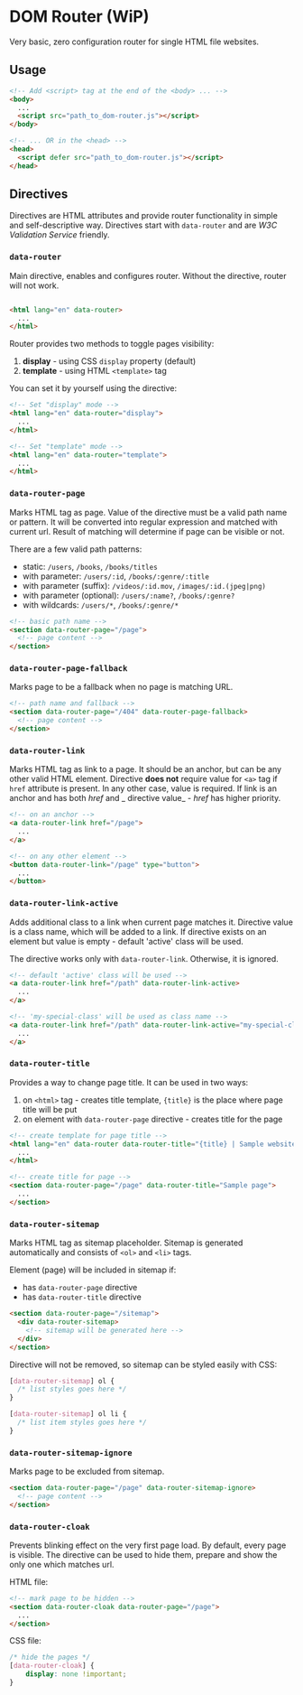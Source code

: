 # DOM Router (WiP)

Very basic, zero configuration router for single HTML file websites.

## Usage

```html
<!-- Add <script> tag at the end of the <body> ... -->
<body>
  ...
  <script src="path_to_dom-router.js"></script>
</body>

<!-- ... OR in the <head> -->
<head>
  <script defer src="path_to_dom-router.js"></script>
</head>
```

## Directives

Directives are HTML attributes and provide router functionality in simple and self-descriptive way. Directives start
with `data-router` and are _W3C Validation Service_ friendly.

### `data-router`

Main directive, enables and configures router. Without the directive, router will not work.

```html

<html lang="en" data-router>
  ...
</html>
```

Router provides two methods to toggle pages visibility:

1. **display** - using CSS `display` property (default)
2. **template** - using HTML `<template>` tag

You can set it by yourself using the directive:

```html
<!-- Set "display" mode -->
<html lang="en" data-router="display">
  ...
</html>

<!-- Set "template" mode -->
<html lang="en" data-router="template">
  ...
</html>
```

### `data-router-page`

Marks HTML tag as page. Value of the directive must be a valid path name or pattern. It will be converted into regular
expression and matched with current url. Result of matching will determine if page can be visible or not.

There are a few valid path patterns:

* static: `/users`, `/books`, `/books/titles`
* with parameter: `/users/:id`, `/books/:genre/:title`
* with parameter (suffix): `/videos/:id.mov`, `/images/:id.(jpeg|png)`
* with parameter (optional): `/users/:name?`, `/books/:genre?`
* with wildcards: `/users/*`, `/books/:genre/*`

```html
<!-- basic path name -->
<section data-router-page="/page">
  <!-- page content -->
</section>
```

### `data-router-page-fallback`

Marks page to be a fallback when no page is matching URL.

```html
<!-- path name and fallback -->
<section data-router-page="/404" data-router-page-fallback>
  <!-- page content -->
</section>
```

### `data-router-link`

Marks HTML tag as link to a page. It should be an anchor, but can be any other valid HTML element. Directive **does
not** require value for `<a>` tag if
`href` attribute is present. In any other case, value is required. If link is an anchor and has both _href_ and _
directive value_ - _href_ has higher priority.

```html
<!-- on an anchor -->
<a data-router-link href="/page">
  ...
</a>

<!-- on any other element -->
<button data-router-link="/page" type="button">
  ...
</button>
```

### `data-router-link-active`

Adds additional class to a link when current page matches it. Directive value is a class name, which will be added to a
link. If directive exists on an element but value is empty - default 'active' class will be used.

The directive works only with `data-router-link`. Otherwise, it is ignored.

```html
<!-- default 'active' class will be used -->
<a data-router-link href="/path" data-router-link-active>
  ...
</a>

<!-- 'my-special-class' will be used as class name -->
<a data-router-link href="/path" data-router-link-active="my-special-class">
  ...
</a>
```

### `data-router-title`

Provides a way to change page title. It can be used in two ways:

1. on `<html>` tag - creates title template, `{title}` is the place where page title will be put
2. on element with `data-router-page` directive - creates title for the page

```html
<!-- create template for page title -->
<html lang="en" data-router data-router-title="{title} | Sample website">
  ...
</html>

<!-- create title for page -->
<section data-router-page="/page" data-router-title="Sample page">
  ...
</section>
```

### `data-router-sitemap`

Marks HTML tag as sitemap placeholder. Sitemap is generated automatically and consists of `<ol>` and `<li>` tags.

Element (page) will be included in sitemap if:
  - has `data-router-page` directive
  - has `data-router-title` directive

```html
<section data-router-page="/sitemap">
  <div data-router-sitemap>
    <!-- sitemap will be generated here -->
  </div>
</section>
```

Directive will not be removed, so sitemap can be styled easily with CSS:

```css
[data-router-sitemap] ol {
  /* list styles goes here */
}

[data-router-sitemap] ol li {
  /* list item styles goes here */
}
```

### `data-router-sitemap-ignore`

Marks page to be excluded from sitemap.

```html
<section data-router-page="/page" data-router-sitemap-ignore>
  <!-- page content -->
</section>
```

### `data-router-cloak`

Prevents blinking effect on the very first page load. By default, every page is visible. The directive can be used to
hide them, prepare and show the only one which matches url.

HTML file:

```html
<!-- mark page to be hidden -->
<section data-router-cloak data-router-page="/page">
  ...
</section>
```

CSS file:

```css
/* hide the pages */
[data-router-cloak] {
    display: none !important;
}
```
